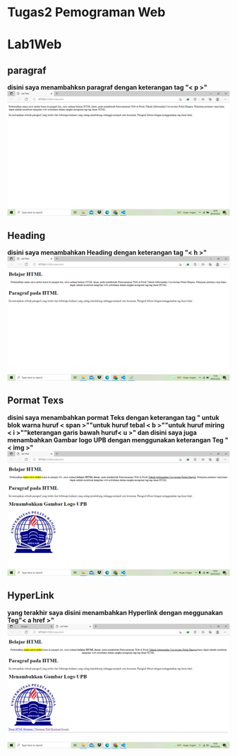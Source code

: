 # Tugas2 Pemograman Web 
# Lab1Web
## paragraf
**disini saya menambahksn paragraf dengan keterangan tag "< p >"**
![paragraf](ss/ss1.png)
## Heading
**disini saya menambahkan Heading dengan keterangan tag "< h >"**
![Heading](ss/ss2.png)
## Pormat Texs
**disini saya menambahkan pormat Teks dengan keterangan tag " untuk blok warna huruf < span >""untuk huruf tebal < b >""untuk huruf miring < i >""keterangan garis bawah huruf< u >" dan disini saya juga menambahkan Gambar logo UPB dengan menggunakan keterangan Teg "< img >"
![Pormat_teks](ss/ss3.png)**
## HyperLink
**yang terakhir saya disini menambahkan Hyperlink dengan meggunakan Teg"< a href >"**
![HyperLink](ss/ss4.png)